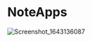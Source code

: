 # NoteApps
![Screenshot_1643136087](https://user-images.githubusercontent.com/68629990/151039048-f7acb79d-0f5a-459c-9b01-05f5cfca4dba.png)
